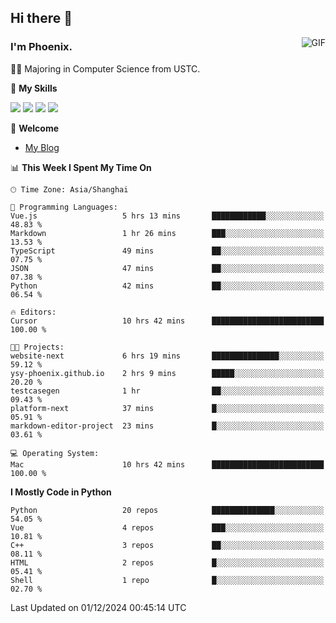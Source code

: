 ## Hi there 👋
<img align="right" alt="GIF" src="https://raw.githubusercontent.com/JoeyBling/JoeyBling/master/pic/pusheencode.gif" />

### I'm Phoenix.

👨‍🎓 Majoring in Computer Science from USTC.

🌟 **My Skills**

![](https://img.shields.io/badge/-Python-3e74a2?style=flat-square&logo=Python&logoColor=fff)
![](https://img.shields.io/badge/-C++-9f62a5?style=flat&logo=cplusplus&logoColor=white)
![](https://img.shields.io/badge/-Linux-185886?style=flat-square&logo=Linux&logoColor=fff)
![](https://img.shields.io/badge/-Rust-ff4136?style=flat-square&logo=Rust&logoColor=fff)

💬 **Welcome**

- [My Blog](https://ysy-phoenix.github.io/)

<!--START_SECTION:waka-->
📊 **This Week I Spent My Time On** 

```text
🕑︎ Time Zone: Asia/Shanghai

💬 Programming Languages: 
Vue.js                   5 hrs 13 mins       ████████████░░░░░░░░░░░░░   48.83 % 
Markdown                 1 hr 26 mins        ███░░░░░░░░░░░░░░░░░░░░░░   13.53 % 
TypeScript               49 mins             ██░░░░░░░░░░░░░░░░░░░░░░░   07.75 % 
JSON                     47 mins             ██░░░░░░░░░░░░░░░░░░░░░░░   07.38 % 
Python                   42 mins             ██░░░░░░░░░░░░░░░░░░░░░░░   06.54 % 

🔥 Editors: 
Cursor                   10 hrs 42 mins      █████████████████████████   100.00 % 

🐱‍💻 Projects: 
website-next             6 hrs 19 mins       ███████████████░░░░░░░░░░   59.12 % 
ysy-phoenix.github.io    2 hrs 9 mins        █████░░░░░░░░░░░░░░░░░░░░   20.20 % 
testcasegen              1 hr                ██░░░░░░░░░░░░░░░░░░░░░░░   09.43 % 
platform-next            37 mins             █░░░░░░░░░░░░░░░░░░░░░░░░   05.91 % 
markdown-editor-project  23 mins             █░░░░░░░░░░░░░░░░░░░░░░░░   03.61 % 

💻 Operating System: 
Mac                      10 hrs 42 mins      █████████████████████████   100.00 % 
```

**I Mostly Code in Python** 

```text
Python                   20 repos            ██████████████░░░░░░░░░░░   54.05 % 
Vue                      4 repos             ███░░░░░░░░░░░░░░░░░░░░░░   10.81 % 
C++                      3 repos             ██░░░░░░░░░░░░░░░░░░░░░░░   08.11 % 
HTML                     2 repos             █░░░░░░░░░░░░░░░░░░░░░░░░   05.41 % 
Shell                    1 repo              █░░░░░░░░░░░░░░░░░░░░░░░░   02.70 % 
```




 Last Updated on 01/12/2024 00:45:14 UTC
<!--END_SECTION:waka-->

<!--
**ysy-phoenix/ysy-phoenix** is a ✨ _special_ ✨ repository because its `README.md` (this file) appears on your GitHub profile.

Here are some ideas to get you started:

- 🔭 I’m currently working on ...
- 🌱 I’m currently learning ...
- 👯 I’m looking to collaborate on ...
- 🤔 I’m looking for help with ...
- 💬 Ask me about ...
- 📫 How to reach me: ...
- 😄 Pronouns: ...
- ⚡ Fun fact: ...
-->
